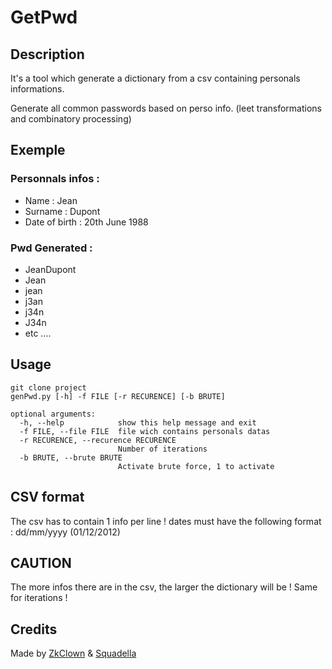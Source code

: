 # GetPwd

## Description
It's a tool which generate a dictionary from a csv containing personals informations.

Generate all common passwords based on perso info. (leet transformations and combinatory processing)

## Exemple

### Personnals infos :
  - Name : Jean
  - Surname : Dupont
  - Date of birth : 20th June 1988

### Pwd Generated :
  - JeanDupont
  - Jean
  - jean
  - j3an
  - j34n
  - J34n
  - etc ....

## Usage
```
git clone project
genPwd.py [-h] -f FILE [-r RECURENCE] [-b BRUTE]

optional arguments:
  -h, --help            show this help message and exit
  -f FILE, --file FILE  file wich contains personals datas
  -r RECURENCE, --recurence RECURENCE
                        Number of iterations
  -b BRUTE, --brute BRUTE
                        Activate brute force, 1 to activate
```

## CSV format
The csv has to contain 1 info per line !
dates must have the following format : dd/mm/yyyy (01/12/2012)

## CAUTION

The more infos there are in the csv, the larger the dictionary will be ! Same for iterations !

## Credits
Made by [ZkClown](https://github.com/ZkClown) & [Squadella](https://github.com/Squadella)
